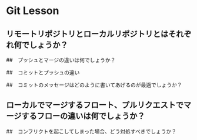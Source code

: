 # Git Lesson

## リモートリポジトリとローカルリポジトリとはそれぞれ何でしょうか？


##　プッシュとマージの違いは何でしょうか？


##　コミットとプッシュの違い



##　コミットのメッセージはどのように書いてあげるのが最適でしょうか？


## ローカルでマージするフロート、プルリクエストでマージするフローの違いは何でしょうか？


##　コンフリクトを起こしてしまった場合、どう対処すべきでしょうか？